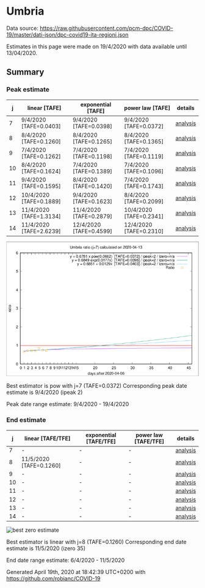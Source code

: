 # Umbria


Data source: https://raw.githubusercontent.com/pcm-dpc/COVID-19/master/dati-json/dpc-covid19-ita-regioni.json

Estimates in this page were made on 19/4/2020 with data available until 13/04/2020.


## Summary 

### Peak estimate 
|j|linear [TAFE]|exponential [TAFE]|power law [TAFE]|details|
|---|----|-----------|---------|-------|
|7|9/4/2020 [TAFE=0.0403]|9/4/2020 [TAFE=0.0398]|9/4/2020 [TAFE=0.0372]|[analysis](COVID-19_umbria_j7_2020-04-13.md)|
|8|8/4/2020 [TAFE=0.1260]|8/4/2020 [TAFE=0.1265]|8/4/2020 [TAFE=0.1365]|[analysis](COVID-19_umbria_j8_2020-04-13.md)|
|9|7/4/2020 [TAFE=0.1262]|7/4/2020 [TAFE=0.1198]|7/4/2020 [TAFE=0.1119]|[analysis](COVID-19_umbria_j9_2020-04-13.md)|
|10|8/4/2020 [TAFE=0.1624]|7/4/2020 [TAFE=0.1389]|7/4/2020 [TAFE=0.1096]|[analysis](COVID-19_umbria_j10_2020-04-13.md)|
|11|9/4/2020 [TAFE=0.1595]|8/4/2020 [TAFE=0.1420]|7/4/2020 [TAFE=0.1743]|[analysis](COVID-19_umbria_j11_2020-04-13.md)|
|12|10/4/2020 [TAFE=0.1889]|9/4/2020 [TAFE=0.1623]|8/4/2020 [TAFE=0.2099]|[analysis](COVID-19_umbria_j12_2020-04-13.md)|
|13|11/4/2020 [TAFE=1.3134]|11/4/2020 [TAFE=0.2879]|10/4/2020 [TAFE=0.2341]|[analysis](COVID-19_umbria_j13_2020-04-13.md)|
|14|11/4/2020 [TAFE=2.6239]|12/4/2020 [TAFE=0.4599]|12/4/2020 [TAFE=0.2310]|[analysis](COVID-19_umbria_j14_2020-04-13.md)|

![best peak estimate](COVID-19_umbria_j7_2020-04-13.png)

Best estimator is pow with j=7 (TAFE=0.0372)
Corresponding peak date estimate is 9/4/2020 (ipeak 2)


Peak date range estimate: 9/4/2020 - 19/4/2020

### End estimate 
|j|linear [TAFE/TFE]|exponential [TAFE/TFE]|power law [TAFE/TFE]|details|
|---|----|-----------|---------|-------|
|7|-|-|-|[analysis](COVID-19_umbria_j7_2020-04-13.md)|
|8|11/5/2020 [TAFE=0.1260]|-|-|[analysis](COVID-19_umbria_j8_2020-04-13.md)|
|9|-|-|-|[analysis](COVID-19_umbria_j9_2020-04-13.md)|
|10|-|-|-|[analysis](COVID-19_umbria_j10_2020-04-13.md)|
|11|-|-|-|[analysis](COVID-19_umbria_j11_2020-04-13.md)|
|12|-|-|-|[analysis](COVID-19_umbria_j12_2020-04-13.md)|
|13|-|-|-|[analysis](COVID-19_umbria_j13_2020-04-13.md)|
|14|-|-|-|[analysis](COVID-19_umbria_j14_2020-04-13.md)|

![best zero estimate](COVID-19_umbria_j8_2020-04-13.png)

Best estimator is linear with j=8 (TAFE=0.1260)
Corresponding end date estimate is 11/5/2020 (izero 35)


End date range estimate: 6/4/2020 - 11/5/2020

Generated April 19th, 2020 at 18:42:39 UTC+0200 with https://github.com/robianc/COVID-19
